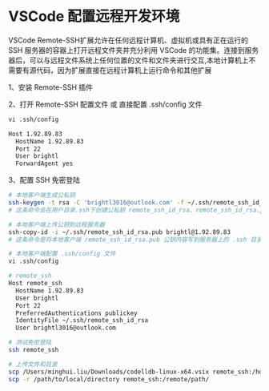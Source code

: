 # VSCode 配置远程开发环境

VSCode Remote-SSH扩展允许在任何远程计算机、虚拟机或具有正在运行的 SSH 服务器的容器上打开远程文件夹并充分利用 VSCode 的功能集。连接到服务器后，可以与远程文件系统上任何位置的文件和文件夹进行交互,本地计算机上不需要有源代码，因为扩展直接在远程计算机上运行命令和其他扩展    

1、安装 Remote-SSH 插件    

2、打开 Remote-SSH 配置文件 或 直接配置 .ssh/config 文件    
  ```bash
  vi .ssh/config
  
  Host 1.92.89.83
    HostName 1.92.89.83
    Port 22
    User brightl
    ForwardAgent yes
  ```

3、配置 SSH 免密登陆    
  ```bash
  # 本地客户端生成公私钥 
  ssh-keygen -t rsa -C 'brightl3016@outlook.com' -f ~/.ssh/remote_ssh_id_rsa
  # 这条命令会在用户目录.ssh下创建公私钥 remote_ssh_id_rsa、remote_ssh_id_rsa.pub 文件

  # 本地客户端上传公钥到远程服务器 
  ssh-copy-id -i ~/.ssh/remote_ssh_id_rsa.pub brightl@1.92.89.83
  # 这条命令是将本地客户端 remote_ssh_id_rsa.pub 公钥内容写到服务器上的 .ssh 目录 authorized_keys 文件里了

  # 本地客户端配置 .ssh/config 文件
  vi .ssh/config

  # remote_ssh
  Host remote_ssh
    HostName 1.92.89.83
    User brightl
    Port 22
    PreferredAuthentications publickey
    IdentityFile ~/.ssh/remote_ssh_id_rsa
    User brightl3016@outlook.com

  # 测试免密登陆 
  ssh remote_ssh 

  # 上传文件和目录 
  scp /Users/minghui.liu/Downloads/codelldb-linux-x64.vsix remote_ssh:/home/brightl/conf/
  scp -r /path/to/local/directory remote_ssh:/remote/path/ 
  ```